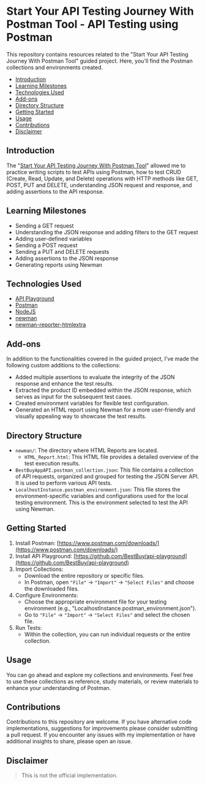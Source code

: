 # Start Your API Testing Journey With Postman Tool - API Testing using Postman
This repository contains resources related to the "Start Your API Testing Journey With Postman Tool" guided project. Here, you'll find the Postman collections and environments created.

- [Introduction](#introduction)
- [Learning Milestones](#learning-milestones)
- [Technologies Used](technologies-used)
- [Add-ons](#add-ons)
- [Directory Structure](#directory-structure)
- [Getting Started](#getting-started)
- [Usage](#usage)
- [Contributions](#contributions)
- [Disclaimer](#disclaimer)

## Introduction
The "[Start Your API Testing Journey With Postman Tool](https://www.coursera.org/projects/start-your-api-testing-journey-with-postman-tool)" allowed me to practice writing scripts to test APIs using Postman, how to test CRUD (Create, Read, Update, and Delete) operations with HTTP methods like GET, POST, PUT and DELETE, understanding JSON request and response, and adding assertions to the API response.

## Learning Milestones
- Sending a GET request
- Understanding the JSON response and adding filters to the GET request
- Adding user-defined variables
- Sending a POST request
- Sending a PUT and DELETE requests
- Adding assertions to the JSON response
- Generating reports using Newman

## Technologies Used
- [API Playground](https://github.com/BestBuy/api-playground)
- [Postman](https://www.postman.com/)
- [NodeJS](https://nodejs.org/en)
- [newman](https://www.npmjs.com/package/newman)
- [newman-reporter-htmlextra](https://www.npmjs.com/package/newman-reporter-htmlextra)

## Add-ons
In addition to the functionalities covered in the guided project, I've made the following custom additions to the collections:
- Added multiple assertions to evaluate the integrity of the JSON response and enhance the test results.
- Extracted the product ID embedded within the JSON response, which serves as input for the subsequent test cases.
- Created environment variables for flexible test configuration.
- Generated an HTML report using Newman for a more user-friendly and visually appealing way to showcase the test results.

## Directory Structure
- `newman/`: The directory where HTML Reports are located.
  - `HTML_Report.html`:  This HTML file provides a detailed overview of the test execution results.
- `BestBuyAppAPI.postman_collection.json`: This file contains a collection of API requests, organized and grouped for testing the JSON Server API. It is used to perform various API tests.
- `LocalhostInstance.postman_environment.json`: This file stores the environment-specific variables and configurations used for the local testing environment. This is the environment selected to test the API using Newman.

## Getting Started
1. Install Postman: [https://www.postman.com/downloads/](https://www.postman.com/downloads/)
2. Install API Playground: [https://github.com/BestBuy/api-playground](https://github.com/BestBuy/api-playground)
3. Import Collections:
    - Download the entire repository or specific files.
    - In Postman, open `"File"` -> `"Import"` -> `"Select Files"` and choose the downloaded files.
4. Configure Environments:
    - Choose the appropriate environment file for your testing environment (e.g., "LocalhostInstance.postman_environment.json").
    - Go to `"File"` -> `"Import"` -> `"Select Files"` and select the chosen file.
5. Run Tests:
    - Within the collection, you can run individual requests or the entire collection.


## Usage
You can go ahead and explore my collections and environments. Feel free to use these collections as reference, study materials, or review materials to enhance your understanding of Postman.

## Contributions
Contributions to this repository are welcome. If you have alternative code implementations, suggestions for improvements please consider submitting a pull request. If you encounter any issues with my implementation or have additional insights to share, please open an issue.

## Disclaimer
> This is not the official implementation.
